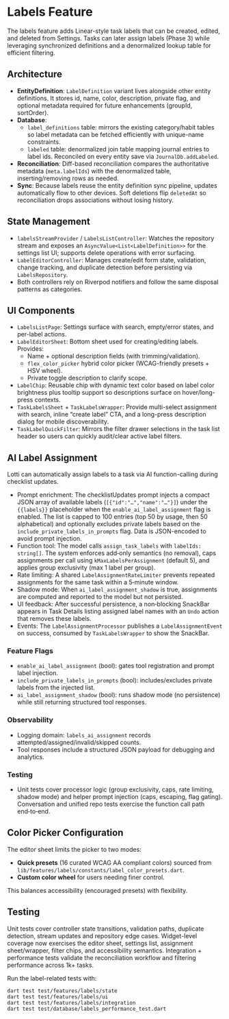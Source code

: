 # Labels Feature

The labels feature adds Linear-style task labels that can be created, edited, and deleted from
Settings. Tasks can later assign labels (Phase 3) while leveraging synchronized definitions and a
denormalized lookup table for efficient filtering.

## Architecture

- **EntityDefinition**: `LabelDefinition` variant lives alongside other entity definitions. It
  stores id, name, color, description, private flag, and optional metadata required for future
  enhancements (groupId, sortOrder).
- **Database**:
  - `label_definitions` table: mirrors the existing category/habit tables so label metadata can be
    fetched efficiently with unique-name constraints.
  - `labeled` table: denormalized join table mapping journal entries to label ids. Reconciled on
    every entity save via `JournalDb.addLabeled`.
- **Reconciliation**: Diff-based reconciliation compares the authoritative metadata (`meta.labelIds`)
  with the denormalized table, inserting/removing rows as needed.
- **Sync**: Because labels reuse the entity definition sync pipeline, updates automatically flow to
  other devices. Soft deletions flip `deletedAt` so reconciliation drops associations without losing
  history.

## State Management

- `labelsStreamProvider` / `LabelsListController`: Watches the repository stream and exposes an
  `AsyncValue<List<LabelDefinition>>` for the settings list UI; supports delete operations with error
  surfacing.
- `LabelEditorController`: Manages create/edit form state, validation, change tracking, and
  duplicate detection before persisting via `LabelsRepository`.
- Both controllers rely on Riverpod notifiers and follow the same disposal patterns as categories.

## UI Components

- `LabelsListPage`: Settings surface with search, empty/error states, and per-label actions.
- `LabelEditorSheet`: Bottom sheet used for creating/editing labels. Provides:
  - Name + optional description fields (with trimming/validation).
  - `flex_color_picker` hybrid color picker (WCAG-friendly presets + HSV wheel).
  - Private toggle description to clarify scope.
- `LabelChip`: Reusable chip with dynamic text color based on label color brightness plus tooltip
  support so descriptions surface on hover/long-press contexts.
- `TaskLabelsSheet` + `TaskLabelsWrapper`: Provide multi-select assignment with search, inline
  “create label” CTA, and a long-press description dialog for mobile discoverability.
- `TaskLabelQuickFilter`: Mirrors the filter drawer selections in the task list header so users can
  quickly audit/clear active label filters.

## AI Label Assignment

Lotti can automatically assign labels to a task via AI function-calling during checklist updates.

- Prompt enrichment: The checklistUpdates prompt injects a compact JSON array of available labels
  (`[{"id":"…","name":"…"}]`) under the `{{labels}}` placeholder when the
  `enable_ai_label_assignment` flag is enabled. The list is capped to 100 entries (top 50 by usage,
  then 50 alphabetical) and optionally excludes private labels based on the
  `include_private_labels_in_prompts` flag. Data is JSON-encoded to avoid prompt injection.
- Function tool: The model calls `assign_task_labels` with `labelIds: string[]`. The system
  enforces add‑only semantics (no removal), caps assignments per call using
  `kMaxLabelsPerAssignment` (default 5), and applies group exclusivity (max 1 label per group).
- Rate limiting: A shared `LabelAssignmentRateLimiter` prevents repeated assignments for the same
  task within a 5‑minute window.
- Shadow mode: When `ai_label_assignment_shadow` is true, assignments are computed and reported to
  the model but not persisted.
- UI feedback: After successful persistence, a non‑blocking SnackBar appears in Task Details listing
  assigned label names with an `Undo` action that removes these labels.
- Events: The `LabelAssignmentProcessor` publishes a `LabelAssignmentEvent` on success, consumed by
  `TaskLabelsWrapper` to show the SnackBar.

### Feature Flags

- `enable_ai_label_assignment` (bool): gates tool registration and prompt label injection.
- `include_private_labels_in_prompts` (bool): includes/excludes private labels from the injected list.
- `ai_label_assignment_shadow` (bool): runs shadow mode (no persistence) while still returning
  structured tool responses.

### Observability

- Logging domain: `labels_ai_assignment` records attempted/assigned/invalid/skipped counts.
- Tool responses include a structured JSON payload for debugging and analytics.

### Testing

- Unit tests cover processor logic (group exclusivity, caps, rate limiting, shadow mode) and helper
  prompt injection (caps, escaping, flag gating). Conversation and unified repo tests exercise the
  function call path end‑to‑end.

## Color Picker Configuration

The editor sheet limits the picker to two modes:

- **Quick presets** (16 curated WCAG AA compliant colors) sourced from
  `lib/features/labels/constants/label_color_presets.dart`.
- **Custom color wheel** for users needing finer control.

This balances accessibility (encouraged presets) with flexibility.

## Testing

Unit tests cover controller state transitions, validation paths, duplicate detection, stream updates
and repository edge cases. Widget-level coverage now exercises the editor sheet, settings list,
assignment sheet/wrapper, filter chips, and accessibility semantics. Integration + performance
tests validate the reconciliation workflow and filtering performance across 1k+ tasks.

Run the label-related tests with:

```
dart test test/features/labels/state
dart test test/features/labels/ui
dart test test/features/labels/integration
dart test test/database/labels_performance_test.dart
```
